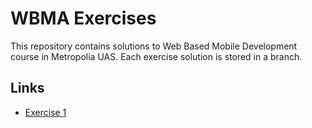 # WBMA Exercises

This repository contains solutions to Web Based Mobile Development course in Metropolia UAS. Each exercise solution is stored in a branch.

## Links

- [Exercise 1](serushakov/WBMA/exercise-1)
